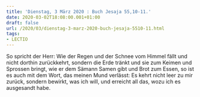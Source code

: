 ```yaml
---
title: 'Dienstag, 3 März 2020 : Buch Jesaja 55,10-11.'
date: 2020-03-02T18:08:00.001+01:00
draft: false
url: /2020/03/dienstag-3-marz-2020-buch-jesaja-5510-11.html
tags: 
- LECTIO
---
```


So spricht der Herr: Wie der Regen und der Schnee vom Himmel fällt und nicht dorthin zurückkehrt, sondern die Erde tränkt und sie zum Keimen und Sprossen bringt, wie er dem Sämann Samen gibt und Brot zum Essen, so ist es auch mit dem Wort, das meinen Mund verlässt: Es kehrt nicht leer zu mir zurück, sondern bewirkt, was ich will, und erreicht all das, wozu ich es ausgesandt habe.